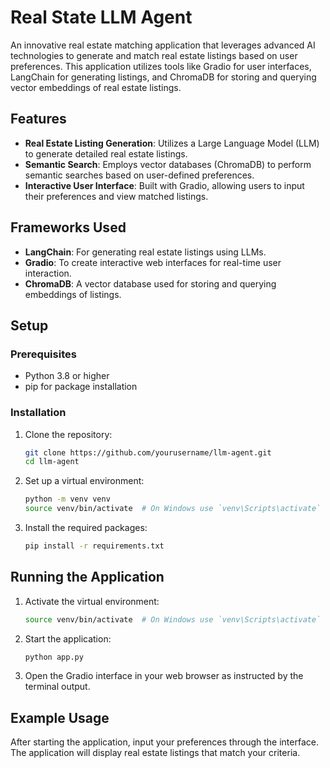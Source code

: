 # Real State LLM Agent

An innovative real estate matching application that leverages advanced AI technologies to generate and match real estate listings based on user preferences. This application utilizes tools like Gradio for user interfaces, LangChain for generating listings, and ChromaDB for storing and querying vector embeddings of real estate listings.

## Features

- **Real Estate Listing Generation**: Utilizes a Large Language Model (LLM) to generate detailed real estate listings.
- **Semantic Search**: Employs vector databases (ChromaDB) to perform semantic searches based on user-defined preferences.
- **Interactive User Interface**: Built with Gradio, allowing users to input their preferences and view matched listings.

## Frameworks Used

- **LangChain**: For generating real estate listings using LLMs.
- **Gradio**: To create interactive web interfaces for real-time user interaction.
- **ChromaDB**: A vector database used for storing and querying embeddings of listings.

## Setup

### Prerequisites

- Python 3.8 or higher
- pip for package installation

### Installation

1. Clone the repository:
   ```bash
   git clone https://github.com/yourusername/llm-agent.git
   cd llm-agent
   ```

2. Set up a virtual environment:
   ```bash
   python -m venv venv
   source venv/bin/activate  # On Windows use `venv\Scripts\activate`
   ```

3. Install the required packages:
   ```bash
   pip install -r requirements.txt
   ```

## Running the Application

1. Activate the virtual environment:
   ```bash
   source venv/bin/activate  # On Windows use `venv\Scripts\activate`
   ```

2. Start the application:
   ```bash
   python app.py  
   ```

3. Open the Gradio interface in your web browser as instructed by the terminal output.

## Example Usage

After starting the application, input your preferences through the interface. The application will display real estate listings that match your criteria.